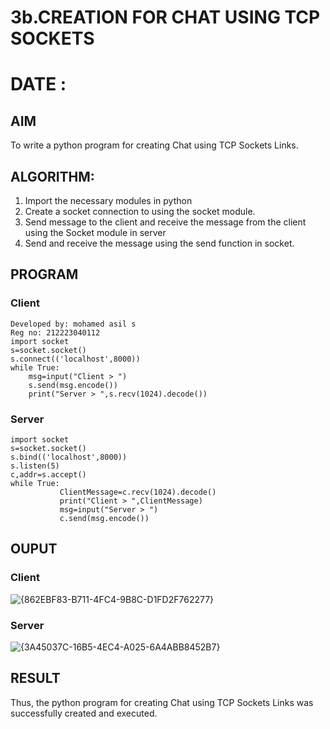 # 3b.CREATION FOR CHAT USING TCP SOCKETS
# DATE : 
## AIM
To write a python program for creating Chat using TCP Sockets Links.
## ALGORITHM:
1. Import the necessary modules in python
2. Create a socket connection to using the socket module.
3. Send message to the client and receive the message from the client using the Socket module in
 server
4. Send and receive the message using the send function in socket.
## PROGRAM
### Client
```
Developed by: mohamed asil s
Reg no: 212223040112
import socket 
s=socket.socket() 
s.connect(('localhost',8000)) 
while True: 
    msg=input("Client > ") 
    s.send(msg.encode()) 
    print("Server > ",s.recv(1024).decode()) 
```
### Server
```
import socket 
s=socket.socket() 
s.bind(('localhost',8000)) 
s.listen(5) 
c,addr=s.accept() 
while True: 
           ClientMessage=c.recv(1024).decode() 
           print("Client > ",ClientMessage) 
           msg=input("Server > ") 
           c.send(msg.encode())
```
## OUPUT
### Client
![{862EBF83-B711-4FC4-9B8C-D1FD2F762277}](https://github.com/user-attachments/assets/72c6979f-b3f9-4116-a494-8cde2f8fcc6c)

### Server
![{3A45037C-16B5-4EC4-A025-6A4ABB8452B7}](https://github.com/user-attachments/assets/d0da286b-e25a-4705-9d05-a011cef3e231)


## RESULT
Thus, the python program for creating Chat using TCP Sockets Links was successfully 
created and executed.
